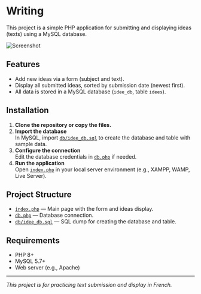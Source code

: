 # Writing

This project is a simple PHP application for submitting and displaying ideas (texts) using a MySQL database.

![Screenshot](Screenshot_146.png)

## Features

- Add new ideas via a form (subject and text).
- Display all submitted ideas, sorted by submission date (newest first).
- All data is stored in a MySQL database (`idee_db`, table `idees`).

## Installation

1. **Clone the repository or copy the files.**
2. **Import the database**  
   In MySQL, import [`db/idee_db.sql`](db/idee_db.sql) to create the database and table with sample data.
3. **Configure the connection**  
   Edit the database credentials in [`db.php`](db.php) if needed.
4. **Run the application**  
   Open [`index.php`](index.php) in your local server environment (e.g., XAMPP, WAMP, Live Server).

## Project Structure

- [`index.php`](index.php) — Main page with the form and ideas display.
- [`db.php`](db.php) — Database connection.
- [`db/idee_db.sql`](db/idee_db.sql) — SQL dump for creating the database and table.

## Requirements

- PHP 8+
- MySQL 5.7+
- Web server (e.g., Apache)

---

*This project is for practicing text submission and display in French.*